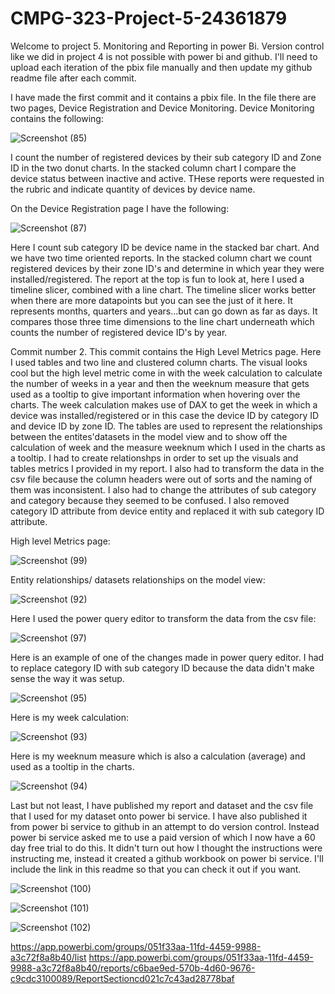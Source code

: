 # CMPG-323-Project-5-24361879

Welcome to project 5. Monitoring and Reporting in power Bi. Version control like we did in project 4 is not possible with power bi and github.
I'll need to upload each iteration of the pbix file manually and then update my github readme file after each commit. 

I have made the first commit and it contains a pbix file. In the file there are two pages, Device Registration and Device Monitoring. Device Monitoring contains the following: 

![Screenshot (85)](https://user-images.githubusercontent.com/66521420/201081866-d0838d33-8d79-4091-bb1c-afb3cc9bb692.png)

I count the number of registered devices by their sub category ID and Zone ID in the two donut charts.
In the stacked column chart I compare the device status between inactive and active.
THese reports were requested in the rubric and indicate quantity of devices by device name.

On the Device Registration page I have the following:

![Screenshot (87)](https://user-images.githubusercontent.com/66521420/201082609-31a45e1b-4647-4b15-b694-4753b17db842.png)

Here I count sub category ID be device name in the stacked bar chart. And we have two time oriented reports. In the stacked column chart we count registered devices by their zone ID's and determine in which year they were installed/registered. The report at the top is fun to look at, here I used a timeline slicer, combined with a line chart. The timeline slicer works better when there are more datapoints but you can see the just of it here. It represents months, quarters and years...but can go down as far as days. It compares those three time dimensions to the line chart underneath which counts the number of registered device ID's by year.

Commit number 2. This commit contains the High Level Metrics page. Here I used tables and two line and clustered column charts. The visual looks cool but the high level metric come in with the week calculation to calculate the number of weeks in a year and then the weeknum measure that gets used as a tooltip to give important information when hovering over the charts. The week calculation makes use of DAX  to get the week in which a device was installed/registered or in this case the device ID by category ID and device ID by zone ID. The tables are used to represent the relationships between the entites'datasets in the model view and to show off the calculation of week and the measure weeknum which I used in the charts as a tooltip. I had to create relationshps in order to set up the visuals and tables metrics I provided in my report. I also had to transform the data in the csv file because the column headers were out of sorts and the naming of them was inconsistent. I also had to change the attributes of sub category and category because they seemed to be confused. I also removed category ID attribute from device entity and replaced it with sub category ID attribute. 

High level Metrics page:

![Screenshot (99)](https://user-images.githubusercontent.com/66521420/201088843-0a84767d-fd02-4a52-8703-727052d173b5.png)

Entity relationships/ datasets relationships on the model view:

![Screenshot (92)](https://user-images.githubusercontent.com/66521420/201089024-da74b38b-de83-4d0c-bf0e-b82f81ac74a3.png)

Here I used the power query editor to transform the data from the csv file:

![Screenshot (97)](https://user-images.githubusercontent.com/66521420/201091601-b5e8a828-cf95-4101-bd1a-09f51512a128.png)

Here is an example of one of the changes made in power query editor. I had to replace category ID with sub category ID because the data didn't make sense the way
it was setup. 

![Screenshot (95)](https://user-images.githubusercontent.com/66521420/201092412-debe5e37-963e-4eaf-9692-0af99d5bda22.png)

Here is my week calculation:

![Screenshot (93)](https://user-images.githubusercontent.com/66521420/201092530-e0b79618-da24-49d5-b4a7-919c2dd62bd3.png)

Here is my weeknum measure which is also a calculation (average) and used as a tooltip in the charts.

![Screenshot (94)](https://user-images.githubusercontent.com/66521420/201092744-b2ed25fd-9b64-496e-872a-7223904e42db.png)

Last but not least, I have published my report and dataset and the csv file that I used for my dataset onto power bi service. I have also published it from power bi
service to github in an attempt to do version control. Instead power bi service asked me to use a paid version of which I now have a 60 day free trial to do this. It
didn't turn out how I thought the instructions were instructing me, instead it created a github workbook on power bi service. I'll include the link in this readme so that you can check it out if you want. 

![Screenshot (100)](https://user-images.githubusercontent.com/66521420/201094971-88f05d85-0f28-4653-85a7-f40be56b02c1.png)

![Screenshot (101)](https://user-images.githubusercontent.com/66521420/201094999-24498ee0-83f8-4671-b350-90ef3ff5d6b4.png)

![Screenshot (102)](https://user-images.githubusercontent.com/66521420/201095049-bd43d3bc-a8c3-4c1b-9fa5-52cb573d881c.png)

https://app.powerbi.com/groups/051f33aa-11fd-4459-9988-a3c72f8a8b40/list
https://app.powerbi.com/groups/051f33aa-11fd-4459-9988-a3c72f8a8b40/reports/c6bae9ed-570b-4d60-9676-c9cdc3100089/ReportSectioncd021c7c43ad28778baf




